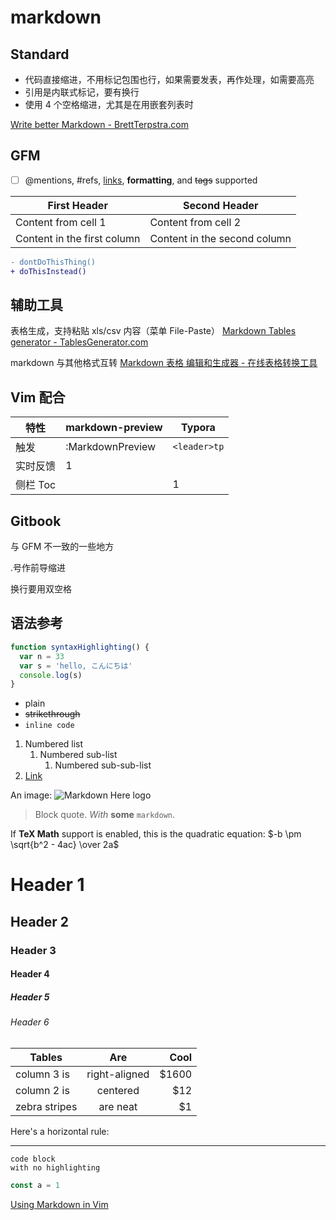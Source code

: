 # markdown

## Standard

- 代码直接缩进，不用标记包围也行，如果需要发表，再作处理，如需要高亮
- 引用是内联式标记，要有换行
- 使用 4 个空格缩进，尤其是在用嵌套列表时

[Write better Markdown - BrettTerpstra.com](https://brettterpstra.com/2015/08/24/write-better-markdown/)

## GFM


- [ ] @mentions, #refs, [links](), **formatting**, and <del>tags</del> supported

First Header | Second Header
------------ | -------------
Content from cell 1 | Content from cell 2
Content in the first column | Content in the second column


```diff
- dontDoThisThing()
+ doThisInstead()
```

## 辅助工具

表格生成，支持粘贴 xls/csv 内容（菜单 File-Paste） [Markdown Tables generator - TablesGenerator.com](https://www.tablesgenerator.com/markdown_tables)

markdown 与其他格式互转 [Markdown 表格 编辑和生成器 - 在线表格转换工具](https://tableconvert.com/zh-cn/markdown-generator)


## Vim 配合

| 特性     | markdown-preview | Typora       |
|----------|------------------|--------------|
| 触发     | :MarkdownPreview | `<leader>tp` |
| 实时反馈 | 1                |              |
| 侧栏 Toc |                  | 1            |

## Gitbook

与 GFM 不一致的一些地方

.号作前导缩进

换行要用双空格

## 语法参考

```js
function syntaxHighlighting() {
  var n = 33
  var s = 'hello, こんにちは'
  console.log(s)
}
```

- plain
- ~~strikethrough~~
- `inline code`

1.  Numbered list
    1.  Numbered sub-list
        1.  Numbered sub-sub-list
2.  [Link](https://www.google.com)

An image: ![Markdown Here logo](http://adam-p.github.io/markdown-here/img/icon24.png)

> Block quote.
> _With_ **some** `markdown`.

If **TeX Math** support is enabled, this is the quadratic equation:
$-b \pm \sqrt{b^2 - 4ac} \over 2a$

# Header 1

## Header 2

### Header 3

#### Header 4

##### Header 5

###### Header 6

| Tables        |      Are      |   Cool |
| ------------- | :-----------: | -----: |
| column 3 is   | right-aligned | \$1600 |
| column 2 is   |   centered    |   \$12 |
| zebra stripes |   are neat    |    \$1 |

Here's a horizontal rule:

---

```
code block
with no highlighting
```

```js
const a = 1
```
[Using Markdown in Vim](https://vim.works/2019/03/16/using-markdown-in-vim/)

